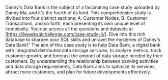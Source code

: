 Danny's Data Bank is the subject of a fascinating case study uploaded by Danny Ma, and it's the fourth of its kind.
This comprehensive study is divided into four distinct sections: A. Customer Nodes, B. Customer Transactions, and so forth, each presenting its own unique level of complexity. 
You can access all the questions and datasets at [https://8weeksqlchallenge.com/case-study-4/]. 
Dive into this rich database to sharpen your SQL skills and unravel the mysteries of Danny's Data Bank!"
The aim of this case study is to help Data Bank, a digital bank with integrated distributed data storage services, to analyze metrics, track customer growth, and forecast the amount of data storage needed by their customers. By understanding the relationship between banking activities and data storage requirements, Data Bank aims to optimize its services, attract more customers, and plan for future developments effectively.
